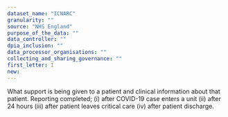```yaml
---
dataset_name: "ICNARC"
granularity: ""
source: "NHS England"
purpose_of_the_data: ""
data_controller: ""
dpia_inclusion: ""
data_processor_organisations: ""
collecting_and_sharing_governance: ""
first_letter: I
new: 
---
```

What support is being given to a patient and clinical information about that patient. Reporting completed; (i) after COVID-19 case enters a unit (ii) after 24 hours (iii) after patient leaves critical care (iv) after patient discharge.